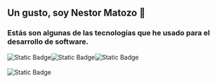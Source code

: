 ## Un gusto, soy Nestor Matozo 👋
<h3>Estás son algunas de las tecnologías que he usado para el desarrollo de software.</h3>
<div style="display:flex;">
  <img alt="Static Badge" src="https://img.shields.io/badge/React-%235CB0E0">
  <img alt="Static Badge" src="https://img.shields.io/badge/Node-%235CB0E0a">
  <img alt="Static Badge" src="https://img.shields.io/badge/css3-%231B83DE">

</div> <br>
<div style="display:flex;">
  <img alt="Static Badge" src="https://img.shields.io/badge/backend-%20Asp.net-blue">

</div>



